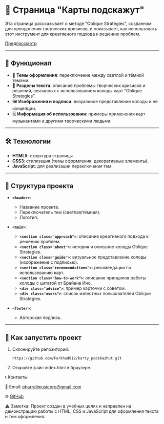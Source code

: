 # 📝 Страница "Карты подскажут"

Эта страница рассказывает о методе "Oblique Strategies", созданном для преодоления творческих кризисов, и показывает, как использовать этот инструмент для креативного подхода к решению проблем.

<a href="[https://google.com](https://farkhad012.github.io/karty_podskazhut/)" target="_blank">Предпросмотр</a>

---

## 🌟 Функционал  

- 🎨 **Темы оформления**: переключение между светлой и тёмной темами.  
- 📖 **Разделы текста**: описание проблемы творческих кризисов и решений, связанных с использованием колоды карт "Oblique Strategies".  
- 🖼️ **Изображения и подписи**: визуальное представление колоды и её концепции.  
- 🗒️ **Информация об использовании**: примеры применения карт музыкантами и другими творческими людьми.  

---

## 🛠️ Технологии  

- **HTML5**: структура страницы.  
- **CSS3**: стилизация (темы оформления, декоративные элементы).  
- **JavaScript**: для реализации переключения тем.

---

## 📁 Структура проекта  

- **`<header>`**:  
  - Название проекта.  
  - Переключатель тем (светлая/тёмная).  
  - Логотип.  

- **`<main>`**:  
  - **`<section class="approach">`**: описание креативного подхода к решению проблем.  
  - **`<section class="about">`**: история и описание колоды Oblique Strategies.  
  - **`<section class="guide">`**: визуальное представление колоды (изображение с подписью).  
  - **`<section class="recommendations">`**: рекомендации по использованию карт.  
  - **`<section class="how-to-work">`**: описание принципов работы колоды с цитатой от Брайана Ино.  
  - **`<div class="advice">`**: пример карточки с советом.  
  - **`<div class="users">`**: список известных пользователей Oblique Strategies.  

- **`<footer>`**:  
  - Авторская подпись.  

---

## 🚀 Как запустить проект  

1. Склонируйте репозиторий:  
   ```bash
   https://github.com/Farkhad012/karty_podskazhut.git
2. Откройте файл index.html в браузере.


📞 Контакты

📧 Email: pharrellmusicpro@gmail.com

🌐 [GitHub](https://github.com/Farkhad012)

⚠️ Заметка: Проект создан в учебных целях и направлен на демонстрацию работы с HTML, CSS и JavaScript для оформления текста и тем оформления.
